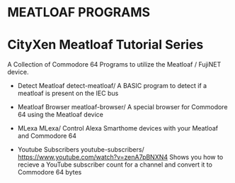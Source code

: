# MEATLOAF PROGRAMS
# CityXen Meatloaf Tutorial Series

A Collection of Commodore 64 Programs to utilize the Meatloaf / FujiNET device.

- Detect Meatloaf
detect-meatloaf/
A BASIC program to detect if a meatloaf is present on the IEC bus

- Meatloaf Browser
meatloaf-browser/
A special browser for Commodore 64 using the Meatloaf device

- MLexa
MLexa/
Control Alexa Smarthome devices with your Meatloaf and Commodore 64

- Youtube Subscribers
youtube-subscribers/
https://www.youtube.com/watch?v=zenA7pBNXN4
 Shows you how to recieve a YouTube subscriber count for a channel and convert it to Commodore 64 bytes
 
